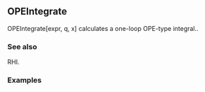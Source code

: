 ##  OPEIntegrate 

OPEIntegrate[expr, q, x] calculates a one-loop OPE-type integral..

###  See also 

RHI.

###  Examples 